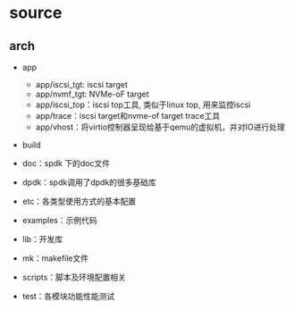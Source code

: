 # source

## arch
- app

    - app/iscsi_tgt: iscsi target
    - app/nvmf_tgt: NVMe-oF target
    - app/iscsi_top：iscsi top工具, 类似于linux top, 用来监控iscsi
    - app/trace：iscsi target和nvme-of target trace工具
    - app/vhost：将virtio控制器呈现给基于qemu的虚拟机，并对IO进行处理
- build
- doc：spdk 下的doc文件
- dpdk：spdk调用了dpdk的很多基础库
- etc：各类型使用方式的基本配置
- examples：示例代码
- lib：开发库
- mk：makefile文件
- scripts：脚本及环境配置相关
- test：各模块功能性能测试